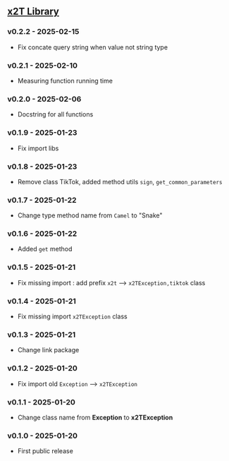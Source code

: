 ## <a name="v0.2.2" href="https://pypi.org/project/x2ttech/0.2.1/">x2T Library</a>

### v0.2.2 - 2025-02-15

- Fix concate query string when value not string type

### v0.2.1 - 2025-02-10

- Measuring function running time

### v0.2.0 - 2025-02-06

- Docstring for all functions

### v0.1.9 - 2025-01-23

- Fix import libs

### v0.1.8 - 2025-01-23

- Remove class TikTok, added method utils `sign`, `get_common_parameters`

### v0.1.7 - 2025-01-22

- Change type method name from `Camel` to "Snake"

### v0.1.6 - 2025-01-22

- Added `get` method

### v0.1.5 - 2025-01-21

- Fix missing import : add prefix `x2t` --> `x2TException,tiktok` class

### v0.1.4 - 2025-01-21

- Fix missing import `x2TException` class

### v0.1.3 - 2025-01-21

- Change link package

### v0.1.2 - 2025-01-20

- Fix import old `Exception` --> `x2TException`

### v0.1.1 - 2025-01-20

- Change class name from **Exception** to **x2TException**

### v0.1.0 - 2025-01-20

- First public release
